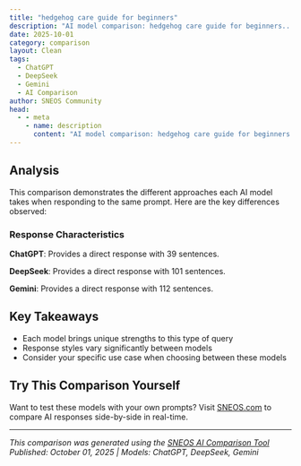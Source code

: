 ```yaml
---
title: "hedgehog care guide for beginners"
description: "AI model comparison: hedgehog care guide for beginners..."
date: 2025-10-01
category: comparison
layout: Clean
tags:
  - ChatGPT
  - DeepSeek
  - Gemini
  - AI Comparison
author: SNEOS Community
head:
  - - meta
    - name: description
      content: "AI model comparison: hedgehog care guide for beginners..."
---
```


<ChatComparison
  title="hedgehog care guide for beginners"
  prompt="hedgehog care guide for beginners"
  :responses='{
    "ChatGPT": "Certainly! Here\u2019s a beginner-friendly care guide for keeping a pet hedgehog:\n\n### Hedgehog Care Guide for Beginners\n\n#### 1. Understanding Hedgehogs\n- **Species:** Most commonly kept as pets are African Pygmy Hedgehogs.\n- **Nocturnal:** Hedgehogs are mostly active at night, so expect nighttime activity.\n- **Temperament:** Generally shy but can be socialized with patience.\n\n#### 2. Housing\n- **Cage Size:** Minimum 2 ft x 3 ft floor space; plenty of room to explore.\n- **Type:** Plastic-bottom cages with wire tops or large glass aquariums with ventilated lids work well.\n- **Bedding:** Use paper-based bedding or fleece liners; avoid cedar or pine shavings (toxic).\n- **Hideouts:** Provide a hiding place like a small igloo or tunnel.\n- **Temperature:** Keep between 72\u00B0F - 80\u00B0F (22\u00B0C - 27\u00B0C). Avoid drafts and direct sunlight. Hedgehogs can go into hibernation if too cold, which is dangerous.\n\n#### 3. Diet\n- **Staple Food:** High-quality hedgehog food or cat food (high protein, low fat).\n- **Supplements:** Occasional mealworms, crickets, or cooked lean meats.\n- **Fruits \u0026 Veggies:** Small amounts of fruits (berries) and vegetables can be given but not citrus or sugary types.\n- **Water:** Fresh water always available, preferably in a water bottle or a heavy dish.\n\n#### 4. Handling \u0026 Socialization\n- **Gentle Handling:** Start slowly and let your hedgehog get used to your scent.\n- **Daily Interaction:** Helps bond and socializes them.\n- **Be Patient:** Hedgehogs may curl into a ball when scared. Speak softly and move slowly.\n\n#### 5. Exercise \u0026 Enrichment\n- **Exercise Wheel:** Solid surface wheels (avoid wire wheels) for running.\n- **Playtime:** Supervised out-of-cage play in a secure area.\n- **Toys:** Small balls, tunnels, and interactive toys help mental stimulation.\n\n#### 6. Health \u0026 Hygiene\n- **Clean Cage:** Clean bedding and cage once a week.\n- **Regular Checks:** Look for signs of illness such as loss of appetite, lethargy, or unusual stools.\n- **Nail Trimming:** Hedgehogs\u2019 nails grow quickly and may need regular trimming.\n- **Vet Care:** Find a vet experienced with exotic pets.\n\n#### 7. Important Tips\n- Hedgehogs are solitary animals; house them alone.\n- Avoid feeding milk or bread.\n- Hedgehogs may emit a natural odor; good hygiene minimizes this.\n- Research local laws about hedgehog ownership before getting one.\n\n---\n\nIf you want, I can also provide a printable checklist or more specific recommendations about brands and supplies. Let me know!",
    "DeepSeek": "Of course! Welcome to the wonderful world of hedgehog care! Hedgehogs are unique, charming, and rewarding pets, but they have very specific needs. This beginner\u0027s guide will cover all the essentials to get you started on the right foot.\n\n### **First Things First: Is a Hedgehog the Right Pet for You?**\n\n*   **Nocturnal:** They are most active at night. Don\u0027t expect a playful daytime companion.\n*   **Solitary:** They are loners by nature and should be housed alone to avoid stress and fighting.\n*   **Not Typically Cuddly:** While some can become very social, many are naturally prickly and may huff, hiss, or ball up when handled. Taming requires patience.\n*   **Lifespan:** 3-6 years on average, so it\u0027s a multi-year commitment.\n*   **Legal Check:** **CRITICAL!** Hedgehogs are illegal to own as pets in some states (e.g., California, Georgia, Hawaii) and some cities/countries. Always check your local laws first.\n\n---\n\n### **1. Housing \u0026 Habitat**\n\nYour hedgehog needs a safe, secure, and spacious home.\n\n*   **Enclosure Size:** A minimum of **4 square feet** of floor space (e.g., 2\u0027 x 2\u0027), but bigger is always better. A 40-gallon breeder tank or a large plastic-bottomed cage works well.\n*   **Types:**\n    *   **C\u0026C (Cubes \u0026 Coroplast) Cages:** Highly customizable, great ventilation, and easy to clean.\n    *   **Plastic-Bottomed Cages:** Often sold for ferrets/rabbits. Avoid wire flooring.\n    *   **Large Plastic Totes (DIY):** A budget-friendly option, but you must cut out large sections of the lid and cover them with wire mesh for ventilation.\n    *   **Glass Tanks:** Can be used but require excellent cross-ventilation to prevent respiratory issues from ammonia buildup.\n*   **Location:** Place the cage in a quiet, low-traffic area away from direct sunlight, drafts, and loud noises.\n\n### **2. Essential Habitat Supplies**\n\n*   **Wheel:** This is non-negotiable! Hedgehogs are runners and need a solid-surface wheel to prevent foot injuries. A **12-inch diameter** is standard. Avoid wire or mesh wheels. Clean it daily.\n*   **Hiding Spot:** A secure place to sleep and feel safe is essential. A simple igloo-style hut, a fleece pouch, or a wooden hide are all great options.\n*   **Food \u0026 Water Bowls:** Use low, heavy ceramic bowls to prevent tipping. Avoid deep bowls.\n*   **Water Bottle vs. Bowl:** A water bowl is generally preferred as it\u0027s more natural and doesn\u0027t risk tooth damage. If you use a bottle, check it daily for leaks and function.\n*   **Bedding/Liner:**\n    *   **Fleece Liners:** Popular, reusable, and dust-free. They need to be washed every 1-2 days.\n    *   **Paper-Based Bedding:** A safe, absorbent option (e.g., Carefresh). Avoid cedar and pine shavings, as the phenols can cause severe respiratory issues.\n*   **Heating:** Hedgehogs are not cold-weather animals. They can easily attempt to hibernate if too cold, which is deadly for African Pygmy Hedgehogs. You **must** have a reliable heat source.\n    *   **Ceramic Heat Emitter (CHE):** The gold standard. It screws into a ceramic-based lamp fixture and provides heat without light, so it won\u0027t disrupt their nocturnal cycle. Always use a **thermostat** with it to maintain a safe temperature range of **72\u00B0F - 80\u00B0F (22\u00B0C - 27\u00B0C)**. A digital thermometer in the cage is essential.\n*   **Enrichment:** Toilet paper tubes, PVC pipes for tunnels, small cat toys, and a dig box (with safe, paper-based bedding) are great for mental stimulation.\n\n### **3. Diet \u0026 Nutrition**\n\nHedgehogs are insectivores but do well on a balanced diet.\n\n*   **Staple Food:** A high-quality, high-protein, low-fat **cat kibble** or **specifically formulated hedgehog food** is the base of their diet. Look for a kibble where the first ingredient is chicken or another meat.\n    *   **Protein:** 30-35%\n    *   **Fat:** 10-15%\n*   **Live Insects (Treats):** Essential for mental stimulation and natural behavior. Offer these 2-4 times a week.\n    *   **Great Options:** Crickets, mealworms, dubia roaches, waxworms (very fatty, use sparingly).\n    *   **Always** gut-load (feed the insects nutritious food) 24 hours before offering them to your hedgehog.\n*   **Fresh Foods (Treats):** Offer small amounts of fruits, vegetables, or cooked, unseasoned meats.\n    *   **Safe Options:** Apples (no seeds), bananas, peas, cooked chicken, scrambled egg.\n    *   **Avoid:** Grapes, raisins, onions, garlic, avocados, chocolate, and anything sugary or salty.\n*   **Feeding Schedule:** Offer about 1-2 tablespoons of dry kibble per evening. Adjust based on your hedgehog\u0027s weight and activity level to prevent obesity.\n\n### **4. Handling \u0026 Taming**\n\nPatience is key! It can take weeks or even months for a hedgehog to trust you.\n\n1.  **Let Them Get Used to You:** Start by just sitting near the cage and talking softly.\n2.  **Use Your Scent:** Place an old t-shirt you\u0027ve worn in their cage so they associate your smell with safety.\n3.  **The Pick-Up:** When they are relaxed (not balled up), gently scoop them up from underneath. Never grab from above.\n4.  **Handling Session:** Hold them in your lap over a towel or blanket in case they poop or pee (a common nervous reaction). Let them unball and explore you.\n5.  **Be Consistent:** Short, daily handling sessions are far better than infrequent, long ones.\n6.  **Bonding Bag:** Let them snuggle in a fleece pouch or the hood of your sweatshirt while you watch TV. The warmth and your heartbeat are comforting.\n\n### **5. Health \u0026 Hygiene**\n\n*   **Nail Trimming:** Their nails grow fast and need to be trimmed every 2-4 weeks. Use human or small animal nail clippers. The easiest method is often to do it during a warm foot bath when their feet are relaxed.\n*   **Bathing:** Only bathe once a month or if visibly dirty. Use a shallow bath of warm water and a tiny drop of **oatmeal-based baby shampoo** or aveeno soap. Use a soft toothbrush to gently clean their quills and feet. Rinse thoroughly and dry completely with a towel to prevent chilling.\n*   **Quilling:** Around 6-8 weeks of age, babies will shed their baby quills and grow adult ones. This is uncomfortable for them (like teething) and they may be extra grumpy. Offer an oatmeal bath to soothe their skin.\n*   **Signs of Illness:** **Hedgehogs hide illness very well.** If you see any of these, see an **exotic vet** immediately:\n    *   Lethargy, not using wheel\n    *   Loss of appetite or weight\n    *   Wheezing, clicking, or labored breathing\n    *   Diarrhea or green poop\n    * *Limping or difficulty walking\n    *   Dry, flaky skin or quill loss (beyond normal quilling)\n\n### **Beginner\u0027s Checklist**\n\n*   [ ] Secure, spacious enclosure (min. 4 sq ft)\n*   [ ] 12-inch solid-surface exercise wheel\n*   [ ] Hiding hut/sleeping bag\n*   [ ] Ceramic heat emitter \u0026 thermostat\n*   [ ] Digital thermometer\n*   [ ] Food \u0026 water bowls\n*   [ ] High-quality cat/hedgehog kibble\n*   [ ] Live insects for treats\n*   [ ] Safe bedding or fleece liners\n*   [ ] Nail clippers\n*   [ ] Oatmeal baby shampoo\n*   [ ] A knowledgeable exotic veterinarian\n\nHedgehog ownership is a unique and delightful experience. With the right setup, diet, and a lot of patience, you\u0027ll have a happy and healthy little companion. Enjoy your new prickly friend",
    "Gemini": "Okay, here\u0027s a beginner\u0027s guide to hedgehog care!  This guide covers the basics to get you started and ensure your prickly friend has a happy and healthy life.  Remember, responsible pet ownership requires ongoing research and attention to your hedgehog\u0027s individual needs.\n\n**I. Is a Hedgehog Right for You?**\n\nBefore you even think about getting a hedgehog, consider these factors:\n\n*   **Legality:**  Hedgehogs are illegal in some areas (e.g., California, Hawaii, some cities).  Check your local laws *before* acquiring one.\n*   **Lifespan:** Hedgehogs live 4-6 years on average. This is a multi-year commitment.\n*   **Nocturnal:** Hedgehogs are most active at night.  They need a quiet, dark place to sleep during the day.\n*   **Solitary:** Hedgehogs are solitary animals and prefer to live alone. Housing multiple hedgehogs together can lead to fighting and injuries.\n*   **Quilling:** Young hedgehogs go through a process called \u0022quilling\u0022 where they lose their baby quills and grow adult ones. This can be uncomfortable for them and they may be more irritable.\n*   **Veterinary Care:**  Find a veterinarian who specializes in exotic animals *before* you get a hedgehog.  Hedgehogs require specialized care, and not all vets are experienced with them.  Be prepared for the potential cost of vet visits.\n*   **Allergies:** Some people are allergic to hedgehogs. Spend time with a hedgehog before getting one to see if you have a reaction.\n\n**II. Setting Up Your Hedgehog\u0027s Home**\n\n*   **Cage:**\n    *   **Size:**  The cage should be as large as possible.  A minimum of 4 square feet (e.g., 2\u0027 x 2\u0027) is recommended, but bigger is always better. A larger cage allows for more enrichment and exercise.\n    *   **Material:** Solid-bottom cages are essential to protect their feet. Wire cages can cause injuries.  Plastic storage bins (sterilite bins) or cages specifically designed for small animals are good options.\n    *   **Ventilation:** Ensure adequate ventilation, especially if using a bin cage.\n    *   **Location:** Place the cage in a quiet, low-traffic area away from direct sunlight, drafts, and extreme temperatures. The ideal temperature range is 72-80\u00B0F (22-27\u00B0C).\n*   **Bedding:**\n    *   **Recommended:** Fleece liners, paper-based bedding (e.g., Carefresh), or aspen shavings (kiln-dried). Fleece liners need to be laundered regularly.\n    *   **Avoid:** Cedar shavings (toxic), pine shavings (can be irritating), clay-based cat litter (dusty and can be ingested).\n*   **Hiding Place:**\n    *   Provide a secure, dark hiding place, such as a ceramic house, a small cardboard box, a fleece pouch, or a PVC pipe.  Hedgehogs need to feel safe and secure.\n*   **Food and Water Bowls:**\n    *   Use heavy, shallow bowls that are difficult to tip over. Ceramic or stainless steel are good choices.\n    *   Water can also be provided via a sipper bottle, but make sure your hedgehog knows how to use it *and* still provide a bowl in case the bottle malfunctions. Monitor their water intake.\n*   **Exercise Wheel:**\n    *   A solid-surface, non-wire wheel is essential for exercise.  Hedgehogs need to run! A 10-12 inch wheel is recommended.\n    *   Ensure the wheel is easy to clean.\n*   **Litter Box (Optional):**\n    *   Hedgehogs often choose a specific corner to eliminate. Placing a litter box (shallow tray) in that corner with paper-based litter can help with cage cleanliness.\n\n**III. Feeding Your Hedgehog**\n\n*   **Diet:** Hedgehogs are insectivores, but in captivity, they need a high-quality, balanced diet.\n    *   **Dry Cat Food:**  The base of their diet should be a high-quality, grain-free, dry cat food with:\n        *   High protein (30-35%)\n        *   Low fat (10-15%)\n        *   High fiber (avoiding corn, wheat, and soy as main ingredients)\n    *   **Insects:**  Offer live or freeze-dried insects such as mealworms, crickets, and waxworms.  These should be a supplemental treat, not the main diet.  Be careful with waxworms, as they are high in fat.\n    *   **Fruits and Vegetables:** Offer small amounts of cooked or raw fruits and vegetables as occasional treats.  Good options include cooked sweet potato, peas, carrots, and small amounts of berries.\n    *   **Avoid:**  Grapes, raisins, chocolate, onions, garlic, avocado, nuts and seeds, and milk (hedgehogs are lactose intolerant).\n*   **Feeding Schedule:**  Feed your hedgehog once a day, usually in the evening when they become active.  The amount of food will vary depending on the hedgehog\u0027s size and activity level.  Start with about 1-2 tablespoons of dry food and adjust as needed.\n*   **Fresh Water:**  Always provide fresh, clean water.\n\n**IV. Handling and Bonding**\n\n*   **Approach:**  Be gentle and patient.  Hedgehogs are naturally defensive and may hiss or ball up when frightened.\n*   **Picking Up:**  Gently scoop the hedgehog up from underneath, supporting its body.  You can use a towel or wear gloves if you\u0027re nervous about being pricked.\n*   **Handling Frequency:**  Handle your hedgehog regularly (daily, if possible) to help it get used to you.  Start with short handling sessions and gradually increase the time.\n*   **Positive Reinforcement:**  Offer treats when your hedgehog is calm and relaxed during handling.\n*   **Scent Familiarization:**  Place a worn t-shirt or a piece of cloth with your scent in the cage to help your hedgehog get used to your smell.\n*   **Bathing:** Hedgehogs don\u0027t need frequent baths. If your hedgehog gets soiled, you can give it a shallow bath in lukewarm water with a small amount of mild, unscented soap. Be sure to dry them thoroughly.\n\n**V. Health and Hygiene**\n\n*   **Cage Cleaning:** Clean the cage regularly, at least once a week.  Remove soiled bedding and replace it with fresh bedding.  Wash food and water bowls daily.\n*   **Wheel Cleaning:** Clean the exercise wheel daily, as it can get covered in feces.\n*   **Nail Trimming:**  Hedgehog nails can grow long and sharp.  Trim them regularly using small animal nail clippers or human nail clippers.  Be careful not to cut the quick (the pink part of the nail), as this will cause bleeding.  If you\u0027re unsure, ask your veterinarian to show you how.\n*   **Signs of Illness:**  Be aware of the following signs of illness and consult a veterinarian immediately if you notice any of them:\n    *   Loss of appetite\n    *   Lethargy (sluggishness)\n    *   Diarrhea or constipation\n    *   Difficulty breathing\n    *   Nasal discharge\n    *   Skin problems (e.g., dryness, flakiness, redness)\n    *   Quill loss (excessive)\n    *   Limping\n    *   Unusual behavior\n*   **Common Health Issues:**\n    *   **Wobbly Hedgehog Syndrome (WHS):** A progressive neurological disease.\n    *   **Cancer:**  Hedgehogs are prone to certain types of cancer.\n    *   **Respiratory Infections:** Can be caused by drafts or poor ventilation.\n    *   **Mites:** Can cause itching and quill loss.\n    *   **Dental Problems:** Tartar buildup and gum disease are common.\n\n**VI. Enrichment and Entertainment**\n\n*   **Toys:** Provide a variety of toys to keep your hedgehog entertained.  Good options include:\n    *   Tunnels (PVC pipes, cardboard tubes)\n    *   Balls (small, lightweight balls)\n    *   Empty toilet paper rolls (cut open lengthwise to prevent them from getting stuck)\n    *   Digging boxes (filled with shredded paper or fleece strips)\n*   **Supervised Exploration:**  Allow your hedgehog to explore outside its cage in a safe, supervised area. Make sure the area is hedgehog-proofed and free of hazards.\n*   **Foraging Opportunities:**  Scatter food around the cage to encourage foraging behavior.  You can also hide mealworms in toys or under bedding.\n\n**VII. Finding a Hedgehog**\n\n*   **Reputable Breeder:**  The best option is to find a reputable breeder who breeds healthy hedgehogs with good temperaments.  Ask the breeder about their breeding practices and health guarantees.\n*   **Rescue Organization:**  Consider adopting a hedgehog from a rescue organization.  This can be a great way to give a deserving animal a home.\n*   **Avoid Pet Stores:**  Pet stores often source their hedgehogs from mills, where the animals may not be properly cared for.\n\n**Important Reminders:**\n\n*   **Research is Key:** This guide is a starting point.  Continue to research hedgehog care and learn about their specific needs.\n*   **Consult a Veterinarian:**  Establish a relationship with a veterinarian who specializes in exotic animals.\n*   **Be Patient:**  It takes time to bond with a hedgehog.  Be patient and consistent with handling and care.\n*   **Enjoy Your Prickly Friend!** Hedgehogs can be wonderful pets, providing hours of entertainment and companionship.\n\nGood luck with your new hedgehog!  Remember to be a responsible and loving owner!\n"
  }'
  published-date="17:02"
/>

## Analysis

This comparison demonstrates the different approaches each AI model takes when responding to the same prompt. Here are the key differences observed:

### Response Characteristics

**ChatGPT**: Provides a direct response with 39 sentences. 

**DeepSeek**: Provides a direct response with 101 sentences. 

**Gemini**: Provides a direct response with 112 sentences. 

## Key Takeaways

- Each model brings unique strengths to this type of query
- Response styles vary significantly between models
- Consider your specific use case when choosing between these models

## Try This Comparison Yourself

Want to test these models with your own prompts? Visit [SNEOS.com](https://sneos.com) to compare AI responses side-by-side in real-time.

---

*This comparison was generated using the [SNEOS AI Comparison Tool](https://sneos.com)*
*Published: October 01, 2025 | Models: ChatGPT, DeepSeek, Gemini*
